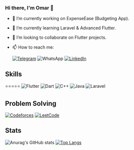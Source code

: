 ### Hi there, I'm Omar 👋

- 🔭 I’m currently working on ExpenseEase (Budgeting App).
- 🌱 I’m currently learning Laravel & Advanced Flutter.
- 👯 I’m looking to collaborate on Flutter projects.
- 📫 How to reach me:

    [![Telegram](https://img.shields.io/badge/Telegram-2CA5E0?style=for-the-badge&logo=telegram&logoColor=white)](https://t.me/OmarZaghlouleh) ![WhatsApp](https://img.shields.io/badge/WhatsApp-25D366?style=for-the-badge&logo=whatsapp&logoColor=white) [![LinkedIn](https://img.shields.io/badge/linkedin-%230077B5.svg?style=for-the-badge&logo=linkedin&logoColor=white)](https://www.linkedin.com/in/omar-zaghlouleh-3275a1211/)
## Skills
   
 ⭐⭐⭐⭐⭐  ![Flutter](https://img.shields.io/badge/Flutter-%2302569B.svg?style=for-the-badge&logo=Flutter&logoColor=white) ![Dart](https://img.shields.io/badge/dart-%230175C2.svg?style=for-the-badge&logo=dart&logoColor=white)
 ![C++](https://img.shields.io/badge/c++-%2300599C.svg?style=for-the-badge&logo=c%2B%2B&logoColor=white) ![Java](https://img.shields.io/badge/java-%23ED8B00.svg?style=for-the-badge&logo=openjdk&logoColor=white) ![Laravel](https://img.shields.io/badge/laravel-%23FF2D20.svg?style=for-the-badge&logo=laravel&logoColor=white)
   
## Problem Solving

[![Codeforces](https://img.shields.io/badge/Codeforces-445f9d?style=for-the-badge&logo=Codeforces&logoColor=white)](https://codeforces.com/profile/OmarZa) [![LeetCode](https://img.shields.io/badge/LeetCode-000000?style=for-the-badge&logo=LeetCode&logoColor=#d16c06)](https://leetcode.com/OmarZaghlouleh/)

   
## Stats

![Anurag's GitHub stats](https://github-readme-stats.vercel.app/api?username=OmarZaghlouleh&show_icons=true&theme=radical)  [![Top Langs](https://github-readme-stats.vercel.app/api/top-langs/?username=OmarZaghlouleh&layout=compact)](https://github.com/anuraghazra/github-readme-stats)


